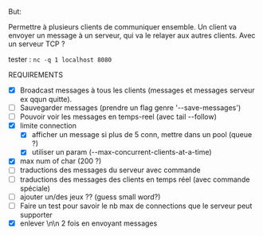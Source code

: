 But:

Permettre à plusieurs clients de communiquer ensemble.
Un client va envoyer un message à un serveur, qui va le relayer aux autres clients.
Avec un serveur TCP ?

tester : `nc -q 1 localhost 8080`

REQUIREMENTS
- [x] Broadcast messages à tous les clients (messages et messages serveur ex qqun quitte).
- [ ] Sauvegarder messages (prendre un flag genre '--save-messages')
- [ ] Pouvoir voir les messages en temps-reel (avec tail --follow)
- [x] limite connection
    - [x] afficher un message si plus de 5 conn, mettre dans un pool (queue ?)
    - [x] utiliser un param (--max-concurrent-clients-at-a-time)
- [x] max num of char (200 ?)
- [ ] traductions des messages du serveur avec commande
- [ ] traductions des messages des clients en temps réel (avec commande spéciale)
- [ ] ajouter un/des jeux ?? (guess small word?)
- [ ] Faire un test pour savoir le nb max de connections que le serveur peut supporter
- [x] enlever \n\n 2 fois en envoyant messages
